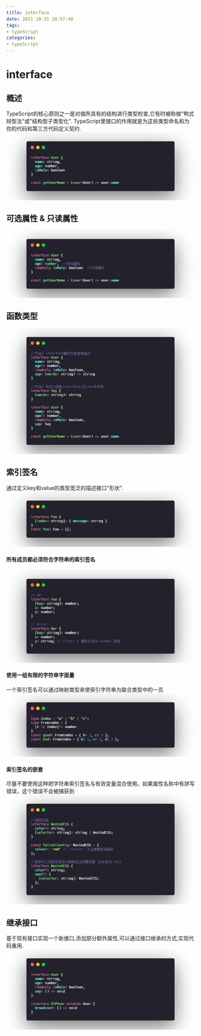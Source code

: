 ```yaml
---
title: interface
date: 2021-10-31 20:57:40
tags:
- typeScript
categories:
- typeScript
---
```


# interface

## 概述
TypeScript的核心原则之一是对值所具有的结构进行类型检查,它有时被称做"鸭式辩型法"或"结构型子类型化".
TypeScript里接口的作用就是为这些类型命名和为你的代码和第三方代码定义契约.
![alt](interface/1.png)

## 可选属性 & 只读属性
![alt](interface/2.png)

## 函数类型
![alt](interface/3.png)


## 索引签名
通过定义key和value的类型宽泛的描述接口"形状".
![alt](interface/4.png)


#### 所有成员都必须符合字符串的索引签名
![alt](interface/5.png)

#### 使用一组有限的字符串字面量
一个索引签名可以通过映射类型来使索引字符串为联合类型中的一员
![alt](interface/6.png)

#### 索引签名的嵌套
尽量不要使用这种把字符串索引签名与有效变量混合使用。如果属性名称中有拼写错误，这个错误不会被捕获到
![alt](interface/8.png)



## 继承接口
基于现有接口实现一个新接口,添加部分额外属性,可以通过接口继承的方式,实现代码重用.
![alt](interface/7.png)




